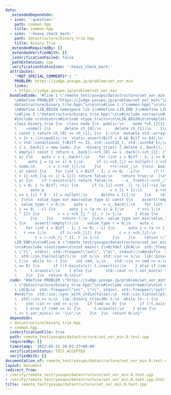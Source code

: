 ```yaml
---
data:
  _extendedDependsOn:
  - icon: ':question:'
    path: common.hpp
    title: common.hpp
  - icon: ':heavy_check_mark:'
    path: datastructure/binary_trie.hpp
    title: Binary Trie
  _extendedRequiredBy: []
  _extendedVerifiedWith: []
  _isVerificationFailed: false
  _pathExtension: cpp
  _verificationStatusIcon: ':heavy_check_mark:'
  attributes:
    '*NOT_SPECIAL_COMMENTS*': ''
    PROBLEM: https://judge.yosupo.jp/problem/set_xor_min
    links:
    - https://judge.yosupo.jp/problem/set_xor_min
  bundledCode: "#line 1 \"remote_test/yosupo/datastructure/set_xor_min.0.test.cpp\"\
    \n#define PROBLEM \"https://judge.yosupo.jp/problem/set_xor_min\"\n\n#line 1 \"\
    datastructure/binary_trie.hpp\"\n\n\n\n#line 1 \"common.hpp\"\n\n\n\n#define LIB_DEBUG\n\
    \n#define LIB_BEGIN namespace lib {\n#define LIB_END }\n#define LIB ::lib::\n\n\
    \n#line 5 \"datastructure/binary_trie.hpp\"\n\n#include <array>\n#include <cassert>\n\
    #include <cstdint>\n#include <type_traits>\n\nLIB_BEGIN\n\ntemplate <int BitT>\n\
    class binary_trie {\n  class node {\n  public:\n    node *ch_[2]{};\n    int cnt_{};\n\
    \    ~node() {\n      delete ch_[0];\n      delete ch_[1];\n    }\n    bool is_leaf()\
    \ const { return ch_[0] == ch_[1]; }\n  };\n\n  mutable std::array<node *, BitT\
    \ + 1> s_;\n\npublic:\n  static_assert(BitT > 0 && BitT <= 64);\n  using value_type\
    \ = std::conditional_t<BitT <= 32, std::uint32_t, std::uint64_t>;\n\n  binary_trie()\
    \ { s_.back() = new node; }\n  ~binary_trie() { delete s_.back(); }\n\n  bool\
    \ empty() const { return s_.back()->ch_[0] == s_.back()->ch_[1]; }\n\n  void insert(value_type\
    \ a) {\n    auto c = s_.back();\n    for (int i = BitT - 1; i >= 0; --i) {\n \
    \     auto j = (a >> i) & 1;\n      if (c->ch_[j] == nullptr) c->ch_[j] = new\
    \ node;\n      c = c->ch_[j];\n    }\n    ++c->cnt_;\n  }\n\n  bool exists(value_type\
    \ a) const {\n    for (int i = BitT - 1; i >= 0; --i)\n      if (!(s_[i] = s_[i\
    \ + 1]->ch_[(a >> i) & 1])) return false;\n    return true;\n  }\n\n  bool erase(value_type\
    \ a) {\n    if (!exists(a)) return false;\n    --s_.front()->cnt_;\n    for (int\
    \ i = 0; i != BitT; ++i) {\n      if (s_[i]->cnt_ || !s_[i]->is_leaf()) break;\n\
    \      auto p                             = s_[i + 1];\n      p->ch_[p->ch_[0]\
    \ == s_[i] ? 0 : 1] = nullptr;\n      delete s_[i];\n    }\n    return true;\n\
    \  }\n\n  value_type xor_max(value_type a) const {\n    assert(!empty());\n  \
    \  value_type r = 0;\n    auto c       = s_.back();\n    for (int i = BitT - 1;\
    \ i >= 0; --i) {\n      auto j = (a >> i) & 1;\n      r <<= 1;\n      if (c->ch_[j\
    \ ^ 1]) {\n        c = c->ch_[j ^ 1], r |= 1;\n      } else {\n        c = c->ch_[j];\n\
    \      }\n    }\n    return r;\n  }\n\n  value_type xor_min(value_type a) const\
    \ {\n    assert(!empty());\n    value_type r = 0;\n    auto c       = s_.back();\n\
    \    for (int i = BitT - 1; i >= 0; --i) {\n      auto j = (a >> i) & 1;\n   \
    \   r <<= 1;\n      if (c->ch_[j]) {\n        c = c->ch_[j];\n      } else {\n\
    \        c = c->ch_[j ^ 1], r |= 1;\n      }\n    }\n    return r;\n  }\n};\n\n\
    LIB_END\n\n\n#line 4 \"remote_test/yosupo/datastructure/set_xor_min.0.test.cpp\"\
    \n\n#include <iostream>\n\nint main() {\n#ifdef LOCAL\n  std::freopen(\"in\",\
    \ \"r\", stdin), std::freopen(\"out\", \"w\", stdout);\n#endif\n  std::ios::sync_with_stdio(false);\n\
    \  std::cin.tie(nullptr);\n  int n;\n  std::cin >> n;\n  lib::binary_trie<30>\
    \ t;\n  while (n--) {\n    int cmd, x;\n    std::cin >> cmd >> x;\n    if (cmd\
    \ == 0) {\n      if (!t.exists(x)) t.insert(x);\n    } else if (cmd == 1) {\n\
    \      t.erase(x);\n    } else {\n      std::cout << t.xor_min(x) << '\\n';\n\
    \    }\n  }\n  return 0;\n}\n"
  code: "#define PROBLEM \"https://judge.yosupo.jp/problem/set_xor_min\"\n\n#include\
    \ \"datastructure/binary_trie.hpp\"\n\n#include <iostream>\n\nint main() {\n#ifdef\
    \ LOCAL\n  std::freopen(\"in\", \"r\", stdin), std::freopen(\"out\", \"w\", stdout);\n\
    #endif\n  std::ios::sync_with_stdio(false);\n  std::cin.tie(nullptr);\n  int n;\n\
    \  std::cin >> n;\n  lib::binary_trie<30> t;\n  while (n--) {\n    int cmd, x;\n\
    \    std::cin >> cmd >> x;\n    if (cmd == 0) {\n      if (!t.exists(x)) t.insert(x);\n\
    \    } else if (cmd == 1) {\n      t.erase(x);\n    } else {\n      std::cout\
    \ << t.xor_min(x) << '\\n';\n    }\n  }\n  return 0;\n}"
  dependsOn:
  - datastructure/binary_trie.hpp
  - common.hpp
  isVerificationFile: true
  path: remote_test/yosupo/datastructure/set_xor_min.0.test.cpp
  requiredBy: []
  timestamp: '2022-05-21 20:01:37+08:00'
  verificationStatus: TEST_ACCEPTED
  verifiedWith: []
documentation_of: remote_test/yosupo/datastructure/set_xor_min.0.test.cpp
layout: document
redirect_from:
- /verify/remote_test/yosupo/datastructure/set_xor_min.0.test.cpp
- /verify/remote_test/yosupo/datastructure/set_xor_min.0.test.cpp.html
title: remote_test/yosupo/datastructure/set_xor_min.0.test.cpp
---
```

